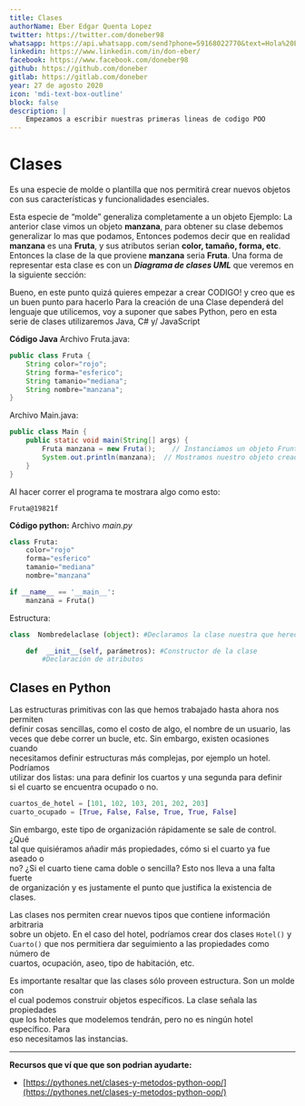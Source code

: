 ```yaml
---
title: Clases
authorName: Eber Edgar Quenta Lopez
twitter: https://twitter.com/doneber98
whatsapp: https://api.whatsapp.com/send?phone=59168022770&text=Hola%20Eber
linkedin: https://www.linkedin.com/in/don-eber/
facebook: https://www.facebook.com/doneber98
github: https://github.com/doneber
gitlab: https://gitlab.com/doneber
year: 27 de agosto 2020
icon: 'mdi-text-box-outline'
block: false
description: |
    Empezamos a escribir nuestras primeras lineas de codigo POO
---
```


# Clases

Es una especie de molde o plantilla que nos permitirá crear nuevos objetos con sus características y funcionalidades esenciales.

Esta especie de “molde” generaliza completamente a un objeto Ejemplo: La anterior clase vimos un objeto  **manzana**, para obtener su clase debemos generalizar lo mas que podamos, Entonces podemos decir que en realidad  **manzana**  es una  **Fruta**, y sus atributos serian  **color, tamaño, forma, etc**. Entonces la clase de la que proviene  **manzana**  seria  **Fruta**. Una forma de representar esta clase es con un  _**Diagrama de clases UML**_  que veremos en la siguiente sección:

Bueno, en este punto quizá quieres empezar a crear CODIGO! y creo que es un buen punto para hacerlo Para la creación de una Clase dependerá del lenguaje que utilicemos, voy a suponer que sabes Python, pero en esta serie de clases utilizaremos Java, C# y/ JavaScript

**Código Java**
Archivo Fruta.java:

```java
public class Fruta {
	String color="rojo";
	String forma="esferico";
	String tamanio="mediana";
	String nombre="manzana";
}

```

Archivo Main.java:

```java
public class Main {
	public static void main(String[] args) {
		Fruta manzana = new Fruta();	// Instanciamos un objeto Frunta
		System.out.println(manzana);  // Mostramos nuestro objeto creado
	}
}

```

Al hacer correr el programa te mostrara algo como esto:

```
Fruta@19821f
```

**Código python:**
 Archivo *main.py*
 
```python
class Fruta:
	color="rojo"
	forma="esferico"
	tamanio="mediana"
	nombre="manzana"

if __name__ == '__main__':
    manzana = Fruta()
```

Estructura:
	
```py
class  Nombredelaclase (object): #Declaramos la clase nuestra que hereda de  Object

	def  __init__(self, parámetros): #Constructor de la clase
		#Declaración de atributos
```


## Clases en Python

Las estructuras primitivas con las que hemos trabajado hasta ahora nos permiten  
definir cosas sencillas, como el costo de algo, el nombre de un usuario, las  
veces que debe correr un bucle, etc. Sin embargo, existen ocasiones cuando  
necesitamos definir estructuras más complejas, por ejemplo un hotel. Podríamos  
utilizar dos listas: una para definir los cuartos y una segunda para definir  
si el cuarto se encuentra ocupado o no.

```Python
cuartos_de_hotel = [101, 102, 103, 201, 202, 203]
cuarto_ocupado = [True, False, False, True, True, False]

```

Sin embargo, este tipo de organización rápidamente se sale de control. ¿Qué  
tal que quisiéramos añadir más propiedades, cómo si el cuarto ya fue aseado o  
no? ¿Si el cuarto tiene cama doble o sencilla? Esto nos lleva a una falta fuerte  
de organización y es justamente el punto que justifica la existencia de clases.

Las clases nos permiten crear nuevos tipos que contiene información arbitraria  
sobre un objeto. En el caso del hotel, podríamos crear dos clases  `Hotel()`  y  
`Cuarto()`  que nos permitiera dar seguimiento a las propiedades como número de  
cuartos, ocupación, aseo, tipo de habitación, etc.

Es importante resaltar que las clases sólo proveen estructura. Son un molde con  
el cual podemos construir objetos específicos. La clase señala las propiedades  
que los hoteles que modelemos tendrán, pero no es ningún hotel específico. Para  
eso necesitamos las instancias.



---

**Recursos que ví que que son podrian ayudarte:**
- [https://pythones.net/clases-y-metodos-python-oop/](https://pythones.net/clases-y-metodos-python-oop/)